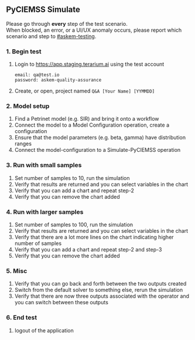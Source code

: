 ## PyCIEMSS Simulate
Please go through __every__ step of the test scenario.\
When blocked, an error, or a UI/UX anomaly occurs, please report which scenario and step to [\#askem-testing](https://unchartedsoftware.slack.com/archives/C06FGLXB2CE).

### 1. Begin test
1. Login to https://app.staging.terarium.ai using the test account
    ```
    email: qa@test.io
    password: askem-quality-assurance
    ```
2. Create, or open, project named `Q&A [Your Name] [YYMMDD]`

### 2. Model setup
1. Find a Petrinet model (e.g. SIR) and bring it onto a workflow
2. Connect the model to a Model Configuration operation, create a configuration
3. Ensure that the model parameters (e.g. beta, gamma) have distribution ranges
5. Connect the model-configuration to a Simulate-PyCIEMSS operation

### 3. Run with small samples
1. Set number of samples to 10, run the simulation
2. Verify that results are returned and you can select variables in the chart
3. Verify that you can add a chart and repeat step-2
4. Verify that you can remove the chart added

### 4. Run with larger samples
1. Set number of samples to 100, run the simulation
2. Verify that results are returned and you can select variables in the chart
3. Verify that there are a lot more lines on the chart indicating higher number of samples
4. Verify that you can add a chart and repeat step-2 and step-3
5. Verify that you can remove the chart added

### 5. Misc
1. Verify that you can go back and forth between the two outputs created
2. Switch from the default solver to something else, rerun the simulation
3. Verify that there are now three outputs associated with the operator and you can switch between these outputs

### 6. End test
1. logout of the application 
